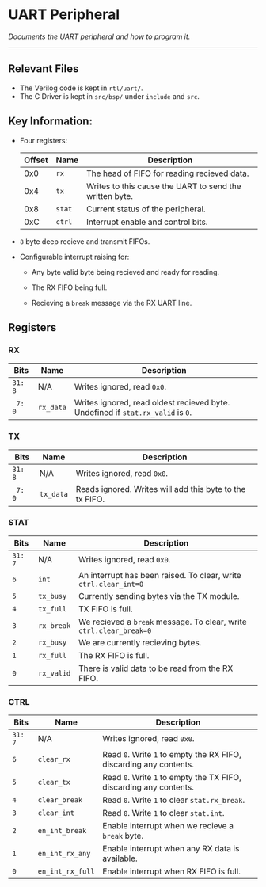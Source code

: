 
# UART Peripheral

*Documents the UART peripheral and how to program it.*

---

## Relevant Files

- The Verilog code is kept in `rtl/uart/`.
- The C Driver is kept in `src/bsp/` under `include` and `src`.

## Key Information:

- Four registers:

  Offset | Name   | Description
  -------|--------|---------------------------------------------------------
  0x0    | `rx`   | The head of FIFO for reading recieved data.
  0x4    | `tx`   | Writes to this cause the UART to send the written byte.
  0x8    | `stat` | Current status of the peripheral.
  0xC    | `ctrl` | Interrupt enable and control bits.

- `8` byte deep recieve and transmit FIFOs.

- Configurable interrupt raising for:

  - Any byte valid byte being recieved and ready for reading.

  - The RX FIFO being full.

  - Recieving a `break` message via the RX UART line.

## Registers

### RX

Bits    | Name    | Description
--------|---------|----------------------------------------------------------
`31: 8` | N/A     | Writes ignored, read `0x0`.
` 7: 0` |`rx_data`| Writes ignored, read oldest recieved byte. Undefined if `stat.rx_valid` is `0`.

### TX

Bits    | Name    | Description
--------|---------|----------------------------------------------------------
`31: 8` | N/A     | Writes ignored, read `0x0`.
` 7: 0` |`tx_data`| Reads  ignored. Writes will add this byte to the tx FIFO.

### STAT

Bits    | Name     | Description
--------|----------|---------------------------------------------------------
`31: 7` | N/A      | Writes ignored, read `0x0`.
` 6   ` |`int     `| An interrupt has been raised. To clear, write `ctrl.clear_int=0`
` 5   ` |`tx_busy `| Currently sending bytes via the TX module.
` 4   ` |`tx_full `| TX FIFO is full.
` 3   ` |`rx_break`| We recieved a `break` message. To clear, write `ctrl.clear_break=0`
` 2   ` |`rx_busy `| We are currently recieving bytes.
` 1   ` |`rx_full `| The RX FIFO is full.
` 0   ` |`rx_valid`| There is valid data to be read from the RX FIFO.

### CTRL

Bits    | Name     | Description
--------|----------|---------------------------------------------------------
`31: 7` | N/A      | Writes ignored, read `0x0`.
` 6   ` |`clear_rx`| Read `0`. Write `1` to empty the RX FIFO, discarding any contents.
` 5   ` |`clear_tx`| Read `0`. Write `1` to empty the TX FIFO, discarding any contents.
` 4   ` |`clear_break`| Read `0`. Write `1` to clear `stat.rx_break`.
` 3   ` |`clear_int`| Read `0`. Write `1` to clear `stat.int`.
` 2   ` |`en_int_break  `| Enable interrupt when we recieve a `break` byte.
` 1   ` |`en_int_rx_any `| Enable interrupt when any RX data is available.
` 0   ` |`en_int_rx_full`| Enable interrupt when RX FIFO is full.

